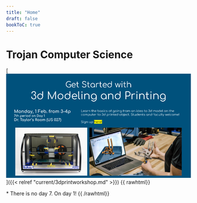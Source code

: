 ```yaml
---
title: "Home"
draft: false
bookToC: true
---
```

# Trojan Computer Science

[![image](./images/CS%20Room%20Monitor.png)]({{< relref "current/3dprintworkshop.md" >}})
{{ rawhtml}}
<caption>* There is no day 7. On day 1!
{{ /rawhtml}}

